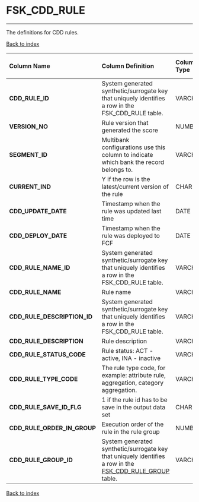 # FSK_CDD_RULE

---

The definitions for CDD rules.

[Back to index](./index.md)

| Column Name                 | Column Definition                                                                                         | Column Data Type   | Column Null Option   | PK   | FK   |
|:----------------------------|:----------------------------------------------------------------------------------------------------------|:-------------------|:---------------------|:-----|:-----|
| **CDD_RULE_ID**             | System generated synthetic/surrogate key that uniquely identifies a row in the  FSK_CDD_RULE table.       | VARCHAR2(32)       | Not Null             | Yes  | No   |
| **VERSION_NO**              | Rule version that generated the score                                                                     | NUMBER(10)         | Not Null             | Yes  | No   |
| **SEGMENT_ID**              | Multibank configurations use this column to indicate which bank the record belongs to.                    | VARCHAR2(128)      | Not Null             | Yes  | No   |
| **CURRENT_IND**             | Y if the row is the latest/current version of the rule                                                    | CHAR(1)            | Null                 | No   | No   |
| **CDD_UPDATE_DATE**         | Timestamp when  the rule was updated last time                                                            | DATE               | Not Null             | No   | No   |
| **CDD_DEPLOY_DATE**         | Timestamp when  the rule was deployed to FCF                                                              | DATE               | Not Null             | No   | No   |
| **CDD_RULE_NAME_ID**        | System generated synthetic/surrogate key that uniquely identifies a row in the  FSK_CDD_RULE table.       | VARCHAR2(32)       | Not Null             | No   | No   |
| **CDD_RULE_NAME**           | Rule name                                                                                                 | VARCHAR2(100)      | Not Null             | No   | No   |
| **CDD_RULE_DESCRIPTION_ID** | System generated synthetic/surrogate key that uniquely identifies a row in the  FSK_CDD_RULE table.       | VARCHAR2(32)       | Not Null             | No   | No   |
| **CDD_RULE_DESCRIPTION**    | Rule description                                                                                          | VARCHAR2(100)      | Not Null             | No   | No   |
| **CDD_RULE_STATUS_CODE**    | Rule status: ACT - active, INA - inactive                                                                 | VARCHAR2(32)       | Not Null             | No   | No   |
| **CDD_RULE_TYPE_CODE**      | The rule type code, for example: attribute rule, aggregation, category aggregation.                       | VARCHAR2(32)       | Not Null             | No   | No   |
| **CDD_RULE_SAVE_ID_FLG**    | 1 if the rule id has to be save in the output data set                                                    | CHAR(1)            | Null                 | No   | No   |
| **CDD_RULE_ORDER_IN_GROUP** | Execution order of the rule in the rule group                                                             | NUMBER(12)         | Not Null             | No   | No   |
| **CDD_RULE_GROUP_ID**       | System generated synthetic/surrogate key that uniquely identifies a row in the  [FSK_CDD_RULE_GROUP](https://onishchenkoar.github.io/fcfkc/fsk_cdd_rule_group) table. | VARCHAR2(32)       | Null                 | No   | Yes  |

[Back to index](./index.md)
